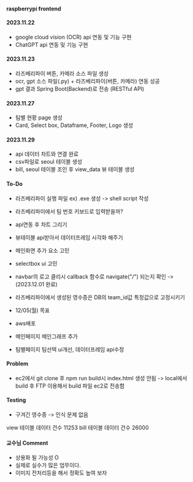 #### raspberrypi frontend

#### 2023.11.22
- google cloud vision (OCR) api 연동 및 기능 구현
- ChatGPT api 연동 및 기능 구현

#### 2023.11.23
- 라즈베리파이 버튼, 카메라 소스 파일 생성
- ocr, gpt 소스 파일(.py) + 라즈베리파이(버튼, 카메라) 연동 성공
- gpt 결과 Spring Boot(Backend)로 전송 (RESTful API)
  
#### 2023.11.27
- 팀별 현황 page 생성
- Card, Select box, Dataframe, Footer, Logo 생성
  
#### 2023.11.29
- api 데이터 차트와 연결 완료
- csv파일로 seoul 테이블 생성
- bill, seoul 테이블 조인 후 view_data 뷰 테이블 생성  

#### To-Do
- 라즈베리파이 실행 파일 ex) .exe 생성 -> shell script 작성
- 라즈베리파이에서 팀 번호 키보드로 입력받을까?
- api연동 후 차트 그리기
- 뷰테이블 api받아서 데이터프레임 시각화 해주기
- 메인화면 추가 요소 고민
- selectbox ui 고민
- navbar의 로고 클리시 callback 함수로 navigate("/") 되는지 확인 -> (2023.12.01 완료)
- 라즈베리파이에서 생성된 영수증은 DB의 team_id값 특정값으로 고정시키기
  
- 12/05(월) 목표
- aws배포
- 메인페이지 메인그래프 추가
- 팀별페이지 팀선택 ui개선, 데이터프레임 api수정

#### Problem
- ec2에서 git clone 후 npm run build시 index.html 생성 안됨 -> local에서 build 후 FTP 이용해서 build 파일 ec2로 전송함

#### Testing
- 구겨긴 영수증 -> 인식 문제 없음

view 테이블 데이터 건수  11253
bill 테이블 데이터 건수 26000

#### 교수님 Comment
- 상용화 될 가능성 O
- 실제로 실수가 많은 업무이다.
- 이미지 전처리등을 해서 정확도 높여 보자

